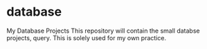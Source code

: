 # database
My Database Projects
This repository will contain the small databse projects, query. This is solely used for my own practice. 
